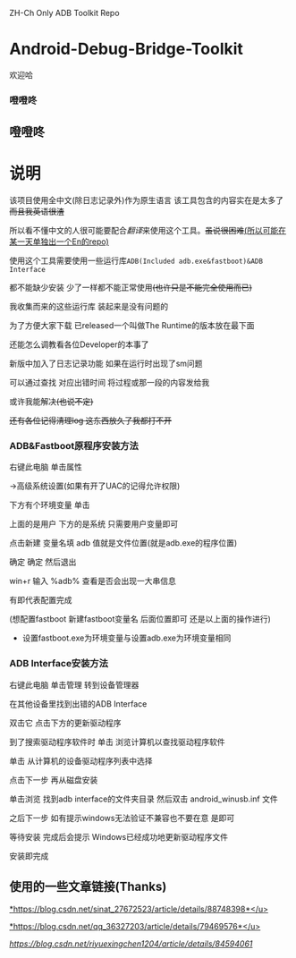ZH-Ch Only ADB Toolkit Repo

# Android-Debug-Bridge-Toolkit

欢迎哈

### 噔噔咚

## 噔噔咚

# 说明

该项目使用全中文(除日志记录外)作为原生语言  该工具包含的内容实在是太多了 ~~而且我英语很渣~~

所以看不懂中文的人很可能要配合*翻译*来使用这个工具。~~虽说很困难~~<u>(所以可能在某一天单独出一个En的repo)</u>

使用这个工具需要使用一些运行库`ADB(Included adb.exe&fastboot)&ADB Interface`

都不能缺少安装 少了一样都不能正常使用~~(也许只是不能完全使用而已)~~

我收集而来的这些运行库 装起来是没有问题的

为了方便大家下载 已released一个叫做The Runtime的版本放在最下面

还能怎么调教看各位Developer的本事了

新版中加入了日志记录功能 如果在运行时出现了sm问题

可以通过查找 对应出错时间 将过程或那一段的内容发给我

或许我能解决~~(也说不定)~~

~~还有各位记得清理log 这东西放久了我都打不开~~



### ADB&Fastboot原程序安装方法

右键此电脑 单击属性 

→高级系统设置(如果有开了UAC的记得允许权限)

下方有个环境变量 单击

上面的是用户 下方的是系统 只需要用户变量即可

点击新建 变量名填 adb 值就是文件位置(就是adb.exe的程序位置)

确定 确定 然后退出

win+r 输入 %adb% 查看是否会出现一大串信息

有即代表配置完成

(想配置fastboot 新建fastboot变量名 后面位置即可 还是以上面的操作进行)

* 设置fastboot.exe为环境变量与设置adb.exe为环境变量相同

  

### ADB Interface安装方法

右键此电脑 单击管理 转到设备管理器

在其他设备里找到出错的ADB Interface

双击它 点击下方的更新驱动程序

到了搜索驱动程序软件时 单击 浏览计算机以查找驱动程序软件

单击 从计算机的设备驱动程序列表中选择

点击下一步 再从磁盘安装

单击浏览 找到adb interface的文件夹目录 然后双击 android_winusb.inf 文件

之后下一步 如有提示windows无法验证不兼容也不要在意 是即可

等待安装 完成后会提示 Windows已经成功地更新驱动程序文件

安装即完成



## 使用的一些文章链接(Thanks)

<u>*https://blog.csdn.net/sinat_27672523/article/details/88748398*</u>

<u>*https://blog.csdn.net/qq_36327203/article/details/79469576*</u>

<u>*https://blog.csdn.net/riyuexingchen1204/article/details/84594061</u>*

